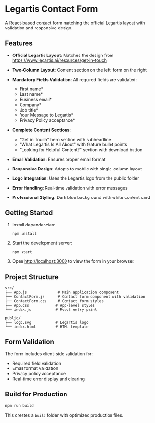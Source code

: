 # Legartis Contact Form

A React-based contact form matching the official Legartis layout with validation and responsive design.

## Features

- **Official Legartis Layout**: Matches the design from https://www.legartis.ai/resources/get-in-touch
- **Two-Column Layout**: Content section on the left, form on the right
- **Mandatory Fields Validation**: All required fields are validated:
  - First name*
  - Last name* 
  - Business email*
  - Company*
  - Job title*
  - Your Message to Legartis*
  - Privacy Policy acceptance*

- **Complete Content Sections**:
  - "Get in Touch" hero section with subheadline
  - "What Legartis Is All About" with feature bullet points
  - "Looking for Helpful Content?" section with download button

- **Email Validation**: Ensures proper email format
- **Responsive Design**: Adapts to mobile with single-column layout
- **Logo Integration**: Uses the Legartis logo from the public folder
- **Error Handling**: Real-time validation with error messages
- **Professional Styling**: Dark blue background with white content card

## Getting Started

1. Install dependencies:
   ```bash
   npm install
   ```

2. Start the development server:
   ```bash
   npm start
   ```

3. Open [http://localhost:3000](http://localhost:3000) to view the form in your browser.

## Project Structure

```
src/
├── App.js              # Main application component
├── ContactForm.js      # Contact form component with validation
├── ContactForm.css     # Contact form styles
├── App.css            # App-level styles
└── index.js           # React entry point

public/
├── logo.svg           # Legartis logo
└── index.html         # HTML template
```

## Form Validation

The form includes client-side validation for:
- Required field validation
- Email format validation
- Privacy policy acceptance
- Real-time error display and clearing

## Build for Production

```bash
npm run build
```

This creates a `build` folder with optimized production files.